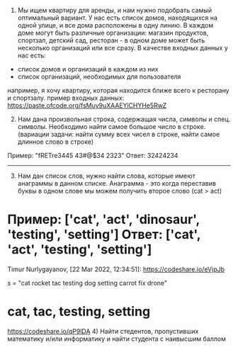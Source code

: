 1) Мы ищем квартиру для аренды, и нам нужно подобрать самый оптимальный вариант.
У нас есть список домов, находящихся на одной улице, и все дома расположены в одну линию.
В каждом доме могут быть различные организации: магазин продуктов, спортзал, детский сад, ресторан - в одном доме может быть несколько организаций или все сразу.
В качестве входных данных у нас есть:
- список домов и организаций в каждом из них
- список организаций, необходимых для пользователя

например, я хочу квартиру, которая находится ближе всего к ресторану и спортзалу.
пример входных данных: https://paste.ofcode.org/fsMuy9uXAAEYiCHYHe5RwZ

2) Нам дана произвольная строка, содержащая числа, символы и спец. символы. Необходимо найти самое большое число в строке.
 (вариации задачи: найти сумму всех чисел в строке, найти самое длинное слово в строке)
 
 Пример: "fRETre3445 43#$% 5п32424234 #$@$34 2323"
 Ответ: 32424234
 
 ----
 
 3) Нам дан список слов, нужно найти слова, которые имеют анаграммы в данном списке. Анаграмма - это когда переставив буквы в одном слове мы можем получить второе слово (cat > act)
 
 Пример: ['cat', 'act', 'dinosaur', 'testing', 'setting']
 Ответ: ['cat', 'act', 'testing', 'setting']
======================================================================
Timur Nurlygayanov, [22 Mar 2022, 12:34:51]:
https://codeshare.io/eVjpJb

s = "cat rocket tac testing dog setting carrot fix drone"

# cat, tac, testing, setting

https://codeshare.io/qP9lDA
4) Найти стедентов, пропустивших математику и/или информатику и найти студента с наивысшим баллом
